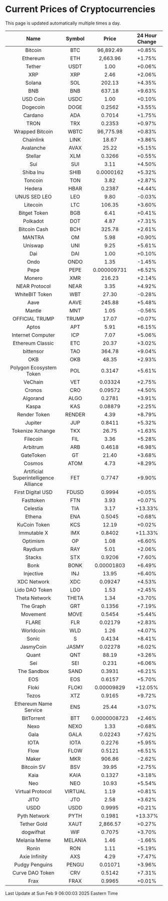 # Current Prices of Cryptocurrencies
This page is updated automatically multiple times a day.

| Name | Symbol | Price | 24 Hour Change |
| :---: |:---:| :---: | :---: |
| Bitcoin | BTC | 96,892.49 | +0.85% |
| Ethereum | ETH | 2,663.96 | +1.75% |
| Tether | USDT | 1.00 | +0.06% |
| XRP | XRP | 2.46 | +2.06% |
| Solana | SOL | 202.13 | +4.35% |
| BNB | BNB | 637.18 | +9.63% |
| USD Coin | USDC | 1.00 | +0.10% |
| Dogecoin | DOGE | 0.2562 | +3.55% |
| Cardano | ADA | 0.7014 | +1.75% |
| TRON | TRX | 0.2353 | +0.97% |
| Wrapped Bitcoin | WBTC | 96,775.98 | +0.83% |
| Chainlink | LINK | 18.67 | +3.86% |
| Avalanche | AVAX | 25.22 | +5.15% |
| Stellar | XLM | 0.3266 | +0.55% |
| Sui | SUI | 3.11 | +4.50% |
| Shiba Inu | SHIB | 0.0000162 | +5.32% |
| Toncoin | TON | 3.82 | +2.87% |
| Hedera | HBAR | 0.2387 | +4.44% |
| UNUS SED LEO | LEO | 9.80 | -0.03% |
| Litecoin | LTC | 106.35 | +3.60% |
| Bitget Token | BGB | 6.41 | +0.41% |
| Polkadot | DOT | 4.87 | +7.31% |
| Bitcoin Cash | BCH | 325.78 | +2.61% |
| MANTRA | OM | 5.98 | +0.90% |
| Uniswap | UNI | 9.25 | +5.61% |
| Dai | DAI | 1.00 | +0.10% |
| Ondo | ONDO | 1.35 | -1.45% |
| Pepe | PEPE | 0.000009731 | +6.52% |
| Monero | XMR | 216.23 | +2.14% |
| NEAR Protocol | NEAR | 3.35 | +4.92% |
| WhiteBIT Token | WBT | 27.30 | -0.28% |
| Aave | AAVE | 245.88 | +5.48% |
| Mantle | MNT | 1.05 | -0.56% |
| OFFICIAL TRUMP | TRUMP | 17.07 | +0.07% |
| Aptos | APT | 5.91 | +6.15% |
| Internet Computer | ICP | 7.07 | +5.06% |
| Ethereum Classic | ETC | 20.37 | +3.02% |
| bittensor | TAO | 364.78 | +9.04% |
| OKB | OKB | 48.35 | +2.93% |
| Polygon Ecosystem Token | POL | 0.3147 | +5.61% |
| VeChain | VET | 0.03324 | +2.75% |
| Cronos | CRO | 0.09572 | +4.50% |
| Algorand | ALGO | 0.2781 | +3.91% |
| Kaspa | KAS | 0.08879 | +2.25% |
| Render Token | RENDER | 4.39 | +8.79% |
| Jupiter | JUP | 0.8411 | +5.32% |
| Tokenize Xchange | TKX | 26.75 | +1.63% |
| Filecoin | FIL | 3.36 | +5.28% |
| Arbitrum | ARB | 0.4618 | +6.98% |
| GateToken | GT | 21.40 | +3.68% |
| Cosmos | ATOM | 4.73 | +8.29% |
| Artificial Superintelligence Alliance | FET | 0.7747 | +9.90% |
| First Digital USD | FDUSD | 0.9994 | +0.05% |
| Fasttoken | FTN | 3.93 | +0.07% |
| Celestia | TIA | 3.17 | +13.33% |
| Ethena | ENA | 0.5045 | +0.68% |
| KuCoin Token | KCS | 12.19 | +0.02% |
| Immutable X | IMX | 0.8402 | +11.33% |
| Optimism | OP | 1.08 | +6.60% |
| Raydium | RAY | 5.01 | +2.06% |
| Stacks | STX | 0.9206 | +7.60% |
| Bonk | BONK | 0.00001803 | +6.49% |
| Injective | INJ | 13.95 | +6.40% |
| XDC Network | XDC | 0.09247 | +4.53% |
| Lido DAO Token | LDO | 1.53 | +2.45% |
| Theta Network | THETA | 1.34 | +3.70% |
| The Graph | GRT | 0.1356 | +7.19% |
| Movement | MOVE | 0.5454 | +5.44% |
| FLARE | FLR | 0.02179 | +2.83% |
| Worldcoin | WLD | 1.26 | +4.07% |
| Sonic | S | 0.4134 | +8.41% |
| JasmyCoin | JASMY | 0.02278 | +6.02% |
| Quant | QNT | 88.19 | +3.26% |
| Sei | SEI | 0.231 | +6.06% |
| The Sandbox | SAND | 0.3931 | +6.21% |
| EOS | EOS | 0.6157 | +5.70% |
| Floki | FLOKI | 0.00009829 | +12.05% |
| Tezos | XTZ | 0.9165 | +9.72% |
| Ethereum Name Service | ENS | 25.44 | +3.07% |
| BitTorrent | BTT | 0.0000008723 | +2.46% |
| Nexo | NEXO | 1.33 | +0.68% |
| Gala | GALA | 0.02243 | +7.62% |
| IOTA | IOTA | 0.2276 | +5.95% |
| Flow | FLOW | 0.5121 | +6.51% |
| Maker | MKR | 906.86 | -2.62% |
| Bitcoin SV | BSV | 39.95 | +2.75% |
| Kaia | KAIA | 0.1327 | +3.18% |
| Neo | NEO | 10.93 | +5.54% |
| Virtual Protocol | VIRTUAL | 1.19 | +0.81% |
| JITO | JTO | 2.58 | +3.62% |
| USDD | USDD | 0.9995 | +0.21% |
| Pyth Network | PYTH | 0.1981 | +13.37% |
| Tether Gold | XAUT | 2,866.57 | +0.27% |
| dogwifhat | WIF | 0.7075 | +3.70% |
| Melania Meme | MELANIA | 1.46 | -1.66% |
| Ronin | RON | 1.11 | +5.19% |
| Axie Infinity | AXS | 4.29 | +7.47% |
| Pudgy Penguins | PENGU | 0.01071 | +3.96% |
| Curve DAO Token | CRV | 0.5142 | +7.31% |
| Frax | FRAX | 0.9965 | +0.01% |

Last Update at Sun Feb  9 06:00:03 2025 Eastern Time